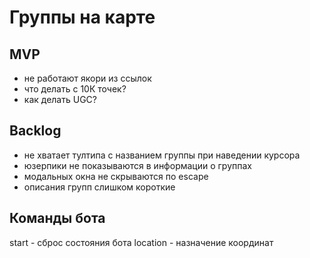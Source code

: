 # Группы на карте

## MVP

- не работают якори из ссылок
- что делать с 10К точек?
- как делать UGC?

## Backlog

- не хватает тултипа с названием группы при наведении курсора
- юзерпики не показываются в информации о группах
- модальных окна не скрываются по escape
- описания групп слишком короткие 

## Команды бота

start - сброс состояния бота
location - назначение координат
